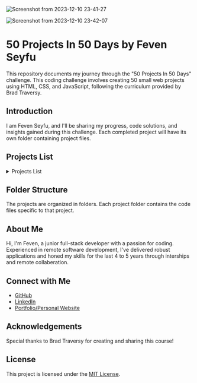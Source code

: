 ![Screenshot from 2023-12-10 23-41-27](https://frontend-mini-projects.netlify.app//assets/91325016/8e6640ab-4bf6-40e3-bd83-0d92767fffb7)

![Screenshot from 2023-12-10 23-42-07](https://frontend-mini-projects.netlify.app//assets/91325016/82e67aa6-6e46-4f3d-88cc-044b6c52a2be)
# 50 Projects In 50 Days by Feven Seyfu

This repository documents my journey through the "50 Projects In 50 Days" challenge. This coding challenge involves creating 50 small web projects using HTML, CSS, and JavaScript, following the curriculum provided by Brad Traversy.

## Introduction

I am Feven Seyfu, and I'll be sharing my progress, code solutions, and insights gained during this challenge. Each completed project will have its own folder containing project files.

## Projects List 

<details>
<summary>Projects List</summary>

### Day 1: [Expanding Cards](https://frontend-mini-projects.netlify.app/)
- Dynamic and visually appealing card layouts with HTML, CSS, and JavaScript.A list of image cards that expand on click.
- Focus Point : CSS Transform, Transition and JS event handling

### Day 2: [Progress Steps](https://frontend-mini-projects.netlify.app/)
- Dynamic and visually appealing circles taking track of progress in respone to button click with HTML, CSS, and JavaScript
- Focus Point : CSS Transform, Transition and JS event handling

### Day 3: [Rotating Navigation Animation](https://frontend-mini-projects.netlify.app/)
- Rotating Navigation Animation :  A ui with close and open button with rotating animation to hide or show the Navigation menu built with HTML, CSS, and JavaScript.
- Focus point : CSS Transform and Transition

### Day 4: [Hidden Search  Widget](https://frontend-mini-projects.netlify.app/)
- Hidden Search  Widget : A Search bar widget with transition where the search input is only visible and on focus on click and hidden on click of the icon built with HTML, CSS, and JavaScript.
- Focus point : CSS Transition and Transform

### Day 5: [Blurry Loading](https://frontend-mini-projects.netlify.app/)
- Blurry Loading : A Blurry image loading on page reload with counting percentile built with HTML, CSS, and JavaScript.
- Focus point : CSS filter property and background image

### Day 6: [Scroll Animation](https://frontend-mini-projects.netlify.app/)
- Scroll Animation : A scroll animation with container boxes where boxes slide to be visible on scroll, for even numbered boxes slide from left and odd from right, built with HTML, CSS, and JavaScript.
- Focus point : CSS transfrom and transition,JS on scroll event and getBoundingClientRect function

### Day 7: [Split Landing page](https://frontend-mini-projects.netlify.app/)
- Split Landing page : A Landing page with split cards that enlarge or minimize on hover with smooth transitions, built with HTML, CSS, and JavaScript.
- Focus point : CSS transfrom and transition,JS mouseenter and mouseleave events

### Day 8: [Form Wave Animation](https://frontend-mini-projects.netlify.app/)
- Form Wave Animation : A login form ui that creates wavy animation and change colors of the labels when input field is active or in focus, built with HTML, CSS, and JavaScript.
- Focus point : CSS transfrom and transition,HTML form

### Day 9: [Sound Board](https://frontend-mini-projects.netlify.app/)
- Sound Board : A clickable card that plays an audio depending on the clicked sound name, built with HTML, CSS, and JavaScript.
- Focus point : HTML audio element, JS event handling and play()

### Day 10: [Dad Jokes](https://frontend-mini-projects.netlify.app/)
- Dad Jokes: An app that fetches and displays random jokes from an api with a click of a button , built with HTML, CSS, and JavaScript.
- Focus point : Javascript -event handling, Api call, Fetch()

### Day 11: [Event KeyCodes](https://frontend-mini-projects.netlify.app/)
- Event KeyCodes: A mini app when key press that renders details of Key like the key,key code(numerical) and key code for the pressed key, built with HTML, CSS, and JavaScript.
- Focus point : Javascript -event handling on key down, html-small element

### Day 12: [FAQ Collapse](https://frontend-mini-projects.netlify.app/)
- FAQ Collapse: A mini app that display FAQ with a toggle button to hide and expand details, built with HTML, CSS, and JavaScript.
- Focus point : Javascript Event Handler, HTML and css-toggle,  fontawesome icons

### Day 13: [Random Choice Picker](https://frontend-mini-projects.netlify.app/)
- Random Choice Picker : A mini project that creats tags from input separate each tag when encounter comma,and picks random tag on inter, built with HTML, CSS, and JavaScript.
- Focus point : Javascript Event Handler(keyup),asynch with setInterval(),setTimeout() HTML and css-style spans

### Day 14: [Animated Navigation](https://frontend-mini-projects.netlify.app/)
- Animated Navigation : A  Nav bar that is active or hidden on a click of a button with cool animation to for transition, built with HTML, CSS, and JavaScript.
- Focus point : Javascript Event Handler(click) and toggel class,HTML and css-animation with transition and transformations

### Day 15: [Incrementing Counter](https://frontend-mini-projects.netlify.app/)
- Incrementing Counter : A UI to diplay social media counts with an incrementing counter starting from zero to total, built with HTML, CSS, and JavaScript.
- Focus point : Javascript incementing counter,font awesome Icons

### Day 16: [Drink Water](https://frontend-mini-projects.netlify.app/)
- Drink Water : A mini app to track water in take with a click of a button, built with HTML, CSS, and JavaScript.
- Focus point : Javascript event handling,CSS shapes with border

### Day 18: [Background Slider](https://frontend-mini-projects.netlify.app/)
- Background Slider: A UI with background image and a slider to view the focused image, with a left and righ arrow click can slide between images, built with HTML, CSS, and JavaScript.
- Focus point : Javascript event handling,CSS background image and cover, psudo-element before

### Day 19: [Theme Clock](https://frontend-mini-projects.netlify.app/)
- Theme Clock: A simple app that displays time and date with both digital and analogy clock integrated with toggle button to change theme to light/ dark on click, built with HTML, CSS, and JavaScript.
- Focus point : Javascript event handling,Date(),CSS-changing theme

### Day 20: [Button Ripple Effect](https://frontend-mini-projects.netlify.app/)
- Button Ripple Effect: A simple ui with centered button, on click button has ripple effect, built with HTML, CSS, and JavaScript.
- Focus point : Javascript event handling,CSS-animation

### Day 21: [Drag and Drop](https://frontend-mini-projects.netlify.app/)
- Drag and drop: A simple UI with 5 boxes and drag and drop images from box to box , built with HTML, CSS, and JavaScript.
- Focus point : HTML -drag and Drop ,Javascript event handling and class,CSS-background image

### Day 22: [Drawing APP](https://frontend-mini-projects.netlify.app/)
- Drawing APP: A mini app with simple ui that has canvas to draw on and functional operators to increase/decrease stroke size,change color and clear all, built with HTML, CSS, and JavaScript.
- Focus point : HTML-Canvas,Javascript event handling and getContext(),drwing,circle and lines

### Day 23: [Kinatic Loader](https://frontend-mini-projects.netlify.app/)
- kinatic Loader: A loading animation with triangles rotating in degree,built with HTML, CSS.
- Focus point : CSS Animation,keyframe

### Day 24: [Content Placeholder](https://frontend-mini-projects.netlify.app/)
- Content Placeholder: A user decription card with background placeholder animation diplayed while content loads ,built with HTML, CSS.
- Focus point : CSS Animation,keyframe and animating backbround position

### Day 25: [Sticky Navigations](https://frontend-mini-projects.netlify.app/)
- Sticky Navigation: A single page site with sticky navigation that changes color on scroll ,built with HTML, CSS.
- Focus point : JS: event handling scroll,CSS-Backgound image,cover

### Day 26: [Double Vertical Slider](https://frontend-mini-projects.netlify.app/double-vertical-slider)
- Double Vertical Slider: A simple ui with 2 vertically divided slides that scrolls through different images and description,built with HTML, CSS.
- Focus point : JS: event handling click,CSS-translate,transform

</details>

## Folder Structure

The projects are organized in folders. Each project folder contains the code files specific to that project.

## About Me

Hi, I'm Feven, a junior full-stack developer with a passion for coding. Experienced in remote software development, I've delivered robust applications and honed my skills for the last 4 to 5 years through interships and remote collaberation. 

## Connect with Me

- [GitHub](https://github.com/FevenSeyfu)
- [LinkedIn](https://www.linkedin.com/in/fevenseyfu/)
- [Portfolio/Personal Website](https://fevenseyfu.github.io/Feven-portfolio-v1/)

## Acknowledgements

Special thanks to Brad Traversy for creating and sharing this course!

## License

This project is licensed under the [MIT License](LICENSE).
